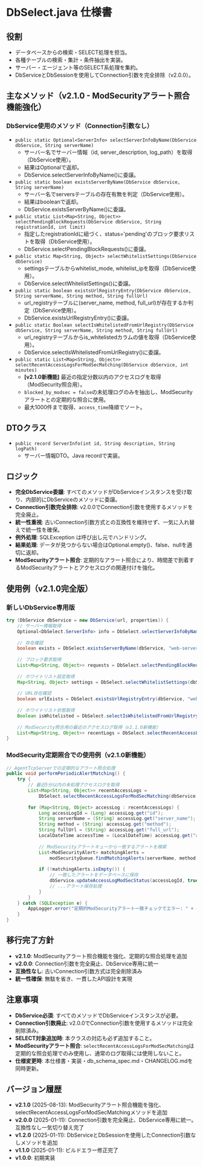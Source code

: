 # DbSelect.java 仕様書

## 役割
- データベースからの検索・SELECT処理を担当。
- 各種テーブルの検索・集計・条件抽出を実装。
- サーバー・エージェント等のSELECT系処理を集約。
- DbServiceとDbSessionを使用してConnection引数を完全排除（v2.0.0）。

## 主なメソッド（v2.1.0 - ModSecurityアラート照合機能強化）

### DbService使用のメソッド（Connection引数なし）
- `public static Optional<ServerInfo> selectServerInfoByName(DbService dbService, String serverName)`
  - サーバー名でサーバー情報（id, server_description, log_path）を取得（DbService使用）。
  - 結果はOptional<ServerInfo>で返却。
  - DbService.selectServerInfoByName()に委譲。
- `public static boolean existsServerByName(DbService dbService, String serverName)`
  - サーバー名でserversテーブルの存在有無を判定（DbService使用）。
  - 結果はbooleanで返却。
  - DbService.existsServerByName()に委譲。
- `public static List<Map<String, Object>> selectPendingBlockRequests(DbService dbService, String registrationId, int limit)`
  - 指定したregistrationIdに紐づく、status='pending'のブロック要求リストを取得（DbService使用）。
  - DbService.selectPendingBlockRequests()に委譲。
- `public static Map<String, Object> selectWhitelistSettings(DbService dbService)`
  - settingsテーブルからwhitelist_mode, whitelist_ipを取得（DbService使用）。
  - DbService.selectWhitelistSettings()に委譲。
- `public static boolean existsUrlRegistryEntry(DbService dbService, String serverName, String method, String fullUrl)`
  - url_registryテーブルに(server_name, method, full_url)が存在するか判定（DbService使用）。
  - DbService.existsUrlRegistryEntry()に委譲。
- `public static Boolean selectIsWhitelistedFromUrlRegistry(DbService dbService, String serverName, String method, String fullUrl)`
  - url_registryテーブルからis_whitelistedカラムの値を取得（DbService使用）。
  - DbService.selectIsWhitelistedFromUrlRegistry()に委譲。
- `public static List<Map<String, Object>> selectRecentAccessLogsForModSecMatching(DbService dbService, int minutes)`
  - **[v2.1.0新機能]** 最近の指定分数以内のアクセスログを取得（ModSecurity照合用）。
  - `blocked_by_modsec = false`の未処理ログのみを抽出し、ModSecurityアラートとの定期的な照合に使用。
  - 最大1000件まで取得、`access_time`降順でソート。

## DTOクラス
- `public record ServerInfo(int id, String description, String logPath)`
  - サーバー情報DTO。Java recordで実装。

## ロジック
- **完全DbService委譲**: すべてのメソッドがDbServiceインスタンスを受け取り、内部的にDbServiceのメソッドに委譲。
- **Connection引数完全排除**: v2.0.0でConnection引数を使用するメソッドを完全廃止。
- **統一性重視**: 古いConnection引数方式との互換性を維持せず、一気に入れ替えで統一性を確保。
- **例外処理**: SQLException は呼び出し元でハンドリング。
- **結果処理**: データが見つからない場合はOptional.empty()、false、nullを適切に返却。
- **ModSecurityアラート照合**: 定期的なアラート照合により、時間差で到着するModSecurityアラートとアクセスログの関連付けを強化。

## 使用例（v2.1.0完全版）

### 新しいDbService専用版
```java
try (DbService dbService = new DbService(url, properties)) {
    // サーバー情報取得
    Optional<DbSelect.ServerInfo> info = DbSelect.selectServerInfoByName(dbService, "web-server-01");
    
    // 存在確認
    boolean exists = DbSelect.existsServerByName(dbService, "web-server-01");
    
    // ブロック要求取得
    List<Map<String, Object>> requests = DbSelect.selectPendingBlockRequests(dbService, "agent-123", 10);
    
    // ホワイトリスト設定取得
    Map<String, Object> settings = DbSelect.selectWhitelistSettings(dbService);
    
    // URL存在確認
    boolean urlExists = DbSelect.existsUrlRegistryEntry(dbService, "web-server-01", "GET", "/api/users");
    
    // ホワイトリスト状態取得
    Boolean isWhitelisted = DbSelect.selectIsWhitelistedFromUrlRegistry(dbService, "web-server-01", "GET", "/api/users");
    
    // ModSecurity照合用の最近のアクセスログ取得（v2.1.0新機能）
    List<Map<String, Object>> recentLogs = DbSelect.selectRecentAccessLogsForModSecMatching(dbService, 5);
}
```

### ModSecurity定期照合での使用例（v2.1.0新機能）
```java
// AgentTcpServerでの定期的なアラート照合処理
public void performPeriodicAlertMatching() {
    try {
        // 最近5分以内の未処理アクセスログを取得
        List<Map<String, Object>> recentAccessLogs = 
            DbSelect.selectRecentAccessLogsForModSecMatching(dbService, 5);
        
        for (Map<String, Object> accessLog : recentAccessLogs) {
            Long accessLogId = (Long) accessLog.get("id");
            String serverName = (String) accessLog.get("server_name");
            String method = (String) accessLog.get("method");
            String fullUrl = (String) accessLog.get("full_url");
            LocalDateTime accessTime = (LocalDateTime) accessLog.get("access_time");
            
            // ModSecurityアラートキューから一致するアラートを検索
            List<ModSecurityAlert> matchingAlerts = 
                modSecurityQueue.findMatchingAlerts(serverName, method, fullUrl, accessTime);
            
            if (!matchingAlerts.isEmpty()) {
                // 一致したアラートをデータベースに保存
                dbService.updateAccessLogModSecStatus(accessLogId, true);
                // ...アラート保存処理
            }
        }
    } catch (SQLException e) {
        AppLogger.error("定期的ModSecurityアラート一致チェックでエラー: " + e.getMessage());
    }
}
```

## 移行完了方針
- **v2.1.0**: ModSecurityアラート照合機能を強化、定期的な照合処理を追加
- **v2.0.0**: Connection引数を完全廃止、DbService専用に統一
- **互換性なし**: 古いConnection引数方式は完全削除済み
- **統一性確保**: 無駄を省き、一貫したAPI設計を実現

## 注意事項
- **DbService必須**: すべてのメソッドでDbServiceインスタンスが必要。
- **Connection引数廃止**: v2.0.0でConnection引数を使用するメソッドは完全削除済み。
- **SELECT対象追加時**: 本クラスの対応も必ず追加すること。
- **ModSecurityアラート照合**: `selectRecentAccessLogsForModSecMatching`は定期的な照合処理でのみ使用し、通常のログ取得には使用しないこと。
- **仕様変更時**: 本仕様書・実装・db_schema_spec.md・CHANGELOG.mdを同時更新。

## バージョン履歴
- **v2.1.0** (2025-08-13): ModSecurityアラート照合機能を強化、selectRecentAccessLogsForModSecMatchingメソッドを追加
- **v2.0.0** (2025-01-11): Connection引数を完全廃止、DbService専用に統一。互換性なし一気切り替え完了
- **v1.2.0** (2025-01-11): DbServiceとDbSessionを使用したConnection引数なしメソッドを追加
- **v1.1.0** (2025-01-11): ビルドエラー修正完了
- **v1.0.0**: 初期実装
